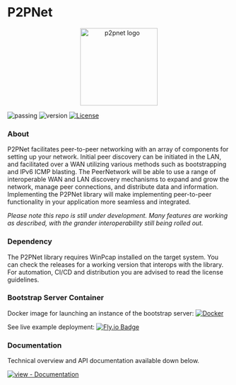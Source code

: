 ﻿# P2PNet

<p align="center">
    <img src="https://github.com/realChrisDeBon/P2PNet/assets/97779307/36f3441a-2905-476e-ac6a-c5fa8a9112b0" width="175" height="175" alt="p2pnet logo">
</p>

![passing](https://github.com/realChrisDeBon/P2PNet/actions/workflows/dotnet.yml/badge.svg) ![version](https://img.shields.io/badge/Version-.Net_9-purple) [![License](https://img.shields.io/badge/License-MIT-blue)](https://github.com/realChrisDeBon/P2PNet/blob/main/LICENSE)

### About

P2PNet facilitates peer-to-peer networking with an array of components for setting up your network. Initial peer discovery can be initiated in the LAN, and facilitated over a WAN utilizing various methods such as bootstrapping and IPv6 ICMP blasting. The PeerNetwork will be able to use a range of interoperable WAN and LAN discovery mechanisms to expand and grow the network, manage peer connections, and distribute data and information. Implementing the P2PNet library will make implementing peer-to-peer functionality in your application more seamless and integrated.

*Please note this repo is still under development. Many features are working as described, with the grander interoperability still being rolled out.*

### Dependency

The P2PNet library requires WinPcap installed on the target system. You can check the releases for a working version that interops with the library. For automation, CI/CD and distribution you are advised to read the license guidelines.

### Bootstrap Server Container

Docker image for launching an instance of the bootstrap server:
[![Docker](https://img.shields.io/badge/docker-%230db7ed.svg?style=for-the-badge&logo=docker&logoColor=white)](http://ghcr.io/realchrisdebon/p2pnet/p2pbootstrap)

See live example deployment:
[![Fly.io Badge](https://img.shields.io/badge/Fly.io-24175B?logo=flydotio&logoColor=fff&style=for-the-badge)](https://p2pbootstrap.fly.dev/)

### Documentation

Technical overview and API documentation available down below.

[![view - Documentation](https://img.shields.io/badge/view-Documentation-blue?style=for-the-badge)](https://realchrisdebon.github.io/P2PNet/)
